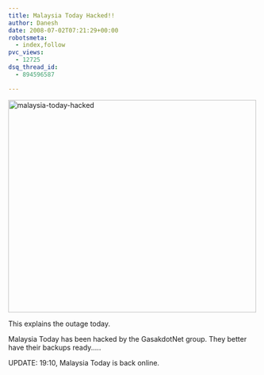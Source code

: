```yaml
---
title: Malaysia Today Hacked!!
author: Danesh
date: 2008-07-02T07:21:29+00:00
robotsmeta:
  - index,follow
pvc_views:
  - 12725
dsq_thread_id:
  - 894596587

---
```

[<img loading="lazy" class="alignnone size-medium wp-image-650" title="malaysia-today-hacked" src="/wp-content/uploads/2008/07/malaysia-today-hacked-500x429.png" alt="malaysia-today-hacked" width="500" height="429" srcset="/wp-content/uploads/2008/07/malaysia-today-hacked-500x429.png 500w, /wp-content/uploads/2008/07/malaysia-today-hacked.png 840w" sizes="(max-width: 500px) 100vw, 500px" />][1]

This explains the outage today.

Malaysia Today has been hacked by the GasakdotNet group. They better have their backups ready.....

UPDATE: 19:10, Malaysia Today is back online.

 [1]: /wp-content/uploads/2008/07/malaysia-today-hacked.png